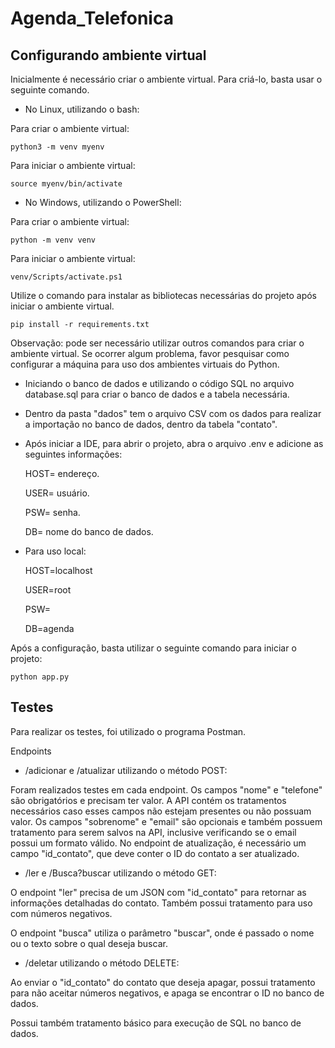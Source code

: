﻿# Agenda_Telefonica
## Configurando ambiente virtual
Inicialmente é necessário criar o ambiente virtual. Para criá-lo, basta usar o seguinte comando.

- No Linux, utilizando o bash:

Para criar o ambiente virtual:

    python3 -m venv myenv

Para iniciar o ambiente virtual:

    source myenv/bin/activate
    
- No Windows, utilizando o PowerShell:

Para criar o ambiente virtual:

    python -m venv venv

Para iniciar o ambiente virtual:

    venv/Scripts/activate.ps1

Utilize o comando para instalar as bibliotecas necessárias do projeto após iniciar o ambiente virtual.

    pip install -r requirements.txt

Observação: pode ser necessário utilizar outros comandos para criar o ambiente virtual. Se ocorrer algum problema, favor pesquisar como configurar a máquina para uso dos ambientes virtuais do Python.

- Iniciando o banco de dados e utilizando o código SQL no arquivo database.sql para criar o banco de dados e a tabela necessária.
- Dentro da pasta "dados" tem o arquivo CSV com os dados para realizar a importação no banco de dados, dentro da tabela "contato".
- Após iniciar a IDE, para abrir o projeto, abra o arquivo .env e adicione as seguintes informações:

    HOST= endereço.

    USER= usuário.

    PSW= senha.

    DB= nome do banco de dados.

- Para uso local:

    HOST=localhost

    USER=root

    PSW=

    DB=agenda

Após a configuração, basta utilizar o seguinte comando para iniciar o projeto:

    python app.py

## Testes

Para realizar os testes, foi utilizado o programa Postman.

Endpoints
- /adicionar e /atualizar utilizando o método POST:
  
Foram realizados testes em cada endpoint. Os campos "nome" e "telefone" são obrigatórios e precisam ter valor. A API contém os tratamentos necessários caso esses campos não estejam presentes ou não possuam valor. Os campos "sobrenome" e "email" são opcionais e também possuem tratamento para serem salvos na API, inclusive verificando se o email possui um formato válido. No endpoint de atualização, é necessário um campo "id_contato", que deve conter o ID do contato a ser atualizado.

- /ler e /Busca?buscar utilizando o método GET:
  
O endpoint "ler" precisa de um JSON com "id_contato" para retornar as informações detalhadas do contato. Também possui tratamento para uso com números negativos.

O endpoint "busca" utiliza o parâmetro "buscar", onde é passado o nome ou o texto sobre o qual deseja buscar.

- /deletar utilizando o método DELETE:

Ao enviar o "id_contato" do contato que deseja apagar, possui tratamento para não aceitar números negativos, e apaga se encontrar o ID no banco de dados.

Possui também tratamento básico para execução de SQL no banco de dados.
